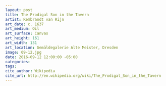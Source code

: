 ```yaml
---
layout: post
title: The Prodigal Son in the Tavern
artist: Rembrandt van Rijn
art_date: c. 1637
art_medium: Oil
art_surface: Canvas
art_height: 161
art_width: 131
art_location: Gemäldegalerie Alte Meister, Dresden
image: 09-12.jpg
date: 2016-09-12 12:00:00 -05:00
categories:
tags:
cite_author: Wikipedia
cite_url: http://en.wikipedia.org/wiki/The_Prodigal_Son_in_the_Tavern
---
```

